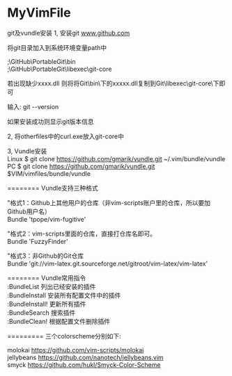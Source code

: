 MyVimFile
=========
git及vundle安装
1, 安装git  www.github.com

将git目录加入到系统环境变量path中

;\GitHub\PortableGit\bin  
;\GitHub\PortableGit\libexec\git-core

若出现缺少xxxx.dll
则将将Git\bin\下的xxxxx.dll复制到Git\libexec\git-core\下即可

输入: git --version

如果安装成功则显示git版本信息

2, 将otherfiles中的curl.exe放入git-core中

3, Vundle安装  
Linux $ git clone https://github.com/gmarik/vundle.git ~/.vim/bundle/vundle  
PC    $ git clone https://github.com/gmarik/vundle.git $VIM/vimfiles/bundle/vundle  

========
Vundle支持三种格式

"格式1：Github上其他用户的仓库（非vim-scripts账户里的仓库，所以要加Github用户名）  
Bundle 'tpope/vim-fugitive' 

"格式2：vim-scripts里面的仓库，直接打仓库名即可。   
Bundle 'FuzzyFinder' 

"格式3：非Github的Git仓库   
Bundle 'git://vim-latex.git.sourceforge.net/gitroot/vim-latex/vim-latex'

========
Vundle常用指令  
:BundleList     列出已经安装的插件  
:BundleInstall  安装所有配置文件中的插件  
:BundleInstall! 更新所有插件  
:BundleSearch   搜索插件  
:BundleClean!   根据配置文件删除插件  

=========
三个colorscheme分别如下:

molokai     https://github.com/vim-scripts/molokai  
jellybeans  https://github.com/nanotech/jellybeans.vim  
smyck       https://github.com/hukl/Smyck-Color-Scheme


